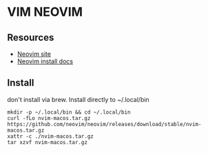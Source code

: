# VIM NEOVIM

## Resources

- [Neovim site](https://neovim.io/)
- [Neovim install docs](https://github.com/neovim/neovim/wiki/Installing-Neovim)

## Install

don't install via brew. Install directly to ~/.local/bin

```console
mkdir -p ~/.local/bin && cd ~/.local/bin
curl -fLo nvim-macos.tar.gz https://github.com/neovim/neovim/releases/download/stable/nvim-macos.tar.gz
xattr -c ./nvim-macos.tar.gz
tar xzvf nvim-macos.tar.gz
```
